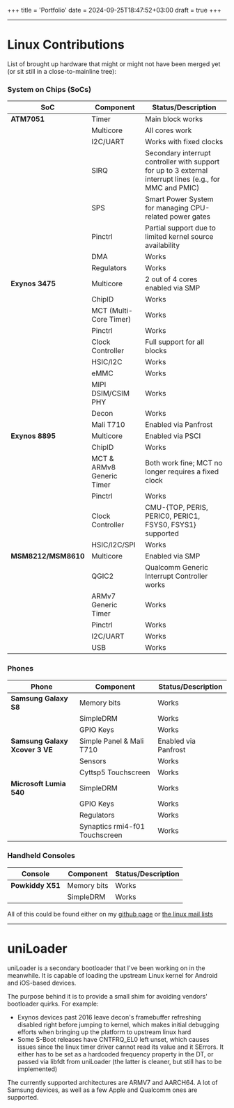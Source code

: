 +++
title = 'Portfolio'
date = 2024-09-25T18:47:52+03:00
draft = true
+++

---
# Linux Contributions

List of brought up hardware that might or might not have been merged yet (or sit still in a close-to-mainline tree):

### System on Chips (SoCs)

| SoC                 | Component                        | Status/Description                                                                                                                                             |
|---------------------|-----------------------------------|----------------------------------------------------------------------------------------------------------------------------------------------------------------|
| **ATM7051**         | Timer                            | Main block works                                                                                                                                               |
|                     | Multicore                        | All cores work                                                                                                                                                 |
|                     | I2C/UART                         | Works with fixed clocks                                                                                                                                        |
|                     | SIRQ                             | Secondary interrupt controller with support for up to 3 external interrupt lines (e.g., for MMC and PMIC)                                                      |
|                     | SPS                              | Smart Power System for managing CPU-related power gates                                                                                                        |
|                     | Pinctrl                          | Partial support due to limited kernel source availability                                                                                                      |
|                     | DMA                              | Works                                                                                                                                                          |
|                     | Regulators                       | Works                                                                                                                                                          |
| **Exynos 3475**     | Multicore                        | 2 out of 4 cores enabled via SMP                                                                                                                               |
|                     | ChipID                           | Works                                                                                                                                                          |
|                     | MCT (Multi-Core Timer)           | Works                                                                                                                                                          |
|                     | Pinctrl                          | Works                                                                                                                                                          |
|                     | Clock Controller                 | Full support for all blocks                                                                                                                                    |
|                     | HSIC/I2C                         | Works                                                                                                                                                          |
|                     | eMMC                             | Works                                                                                                                                                          |
|                     | MIPI DSIM/CSIM PHY               | Works                                                                                                                                                          |
|                     | Decon                            | Works                                                                                                                                                          |
|                     | Mali T710                        | Enabled via Panfrost                                                                                                                                           |
| **Exynos 8895**     | Multicore                        | Enabled via PSCI                                                                                                                                                |
|                     | ChipID                           | Works                                                                                                                                                          |
|                     | MCT & ARMv8 Generic Timer        | Both work fine; MCT no longer requires a fixed clock                                                                                                           |
|                     | Pinctrl                          | Works                                                                                                                                                          |
|                     | Clock Controller                 | CMU-{TOP, PERIS, PERIC0, PERIC1, FSYS0, FSYS1} supported                                                                                                       |
|                     | HSIC/I2C/SPI                     | Works                                                                                                                                                          |
| **MSM8212/MSM8610**  | Multicore                        | Enabled via SMP                                                                                                                                                |
|                     | QGIC2                            | Qualcomm Generic Interrupt Controller works                                                                                                                   |
|                     | ARMv7 Generic Timer              | Works                                                                                                                                                          |
|                     | Pinctrl                          | Works                                                                                                                                                          |
|                     | I2C/UART                         | Works                                                                                                                                                          |
|                     | USB                              | Works                                                                                                                                                          |

### Phones

| Phone                          | Component                          | Status/Description                                                                                                                                             |
|---------------------------------|-------------------------------------|----------------------------------------------------------------------------------------------------------------------------------------------------------------|
| **Samsung Galaxy S8**           | Memory bits                        | Works                                                                                                                                                          |
|                                 | SimpleDRM                          | Works                                                                                                                                                          |
|                                 | GPIO Keys                          | Works                                                                                                                                                          |
| **Samsung Galaxy Xcover 3 VE**  | Simple Panel & Mali T710            | Enabled via Panfrost                                                                                                                                           |
|                                 | Sensors                            | Works                                                                                                                                                          |
|                                 | Cyttsp5 Touchscreen                | Works                                                                                                                                                          |
| **Microsoft Lumia 540**         | SimpleDRM                          | Works                                                                                                                                                          |
|                                 | GPIO Keys                          | Works                                                                                                                                                          |
|                                 | Regulators                         | Works                                                                                                                                                          |
|                                 | Synaptics rmi4-f01 Touchscreen      | Works                                                                                                                                                          |

### Handheld Consoles

| Console              | Component                        | Status/Description                                                                                                                                             |
|----------------------|-----------------------------------|----------------------------------------------------------------------------------------------------------------------------------------------------------------|
| **Powkiddy X51**      | Memory bits                      | Works                                                                                                                                                          |
|                      | SimpleDRM                        | Works                                                                                                                                                          |


All of this could be found either on my [github page](https://github.com/ivoszbg) or [the linux mail lists](https://git.kernel.org/pub/scm/linux/kernel/git/next/linux-next.git/log/?qt=author&q=Ivaylo+Ivanov)

---
# uniLoader
uniLoader is a secondary bootloader that I've been working on in the meanwhile. It is capable of loading the upstream Linux kernel for Android and iOS-based devices.

The purpose behind it is to provide a small shim for avoiding vendors' bootloader quirks. For example:
  - Exynos devices past 2016 leave decon's framebuffer refreshing disabled right before jumping to kernel, which makes initial debugging efforts when bringing up the platform to upstream linux hard
  - Some S-Boot releases have CNTFRQ_EL0 left unset, which causes issues since the linux timer driver cannot read its value and it SErrors. It either has to be set as a hardcoded frequency property in the DT, or passed via libfdt from uniLoader (the latter is cleaner, but still has to be implemented)
  
The currently supported architectures are ARMV7 and AARCH64. A lot of Samsung devices, as well as a few Apple and Qualcomm ones are supported.
